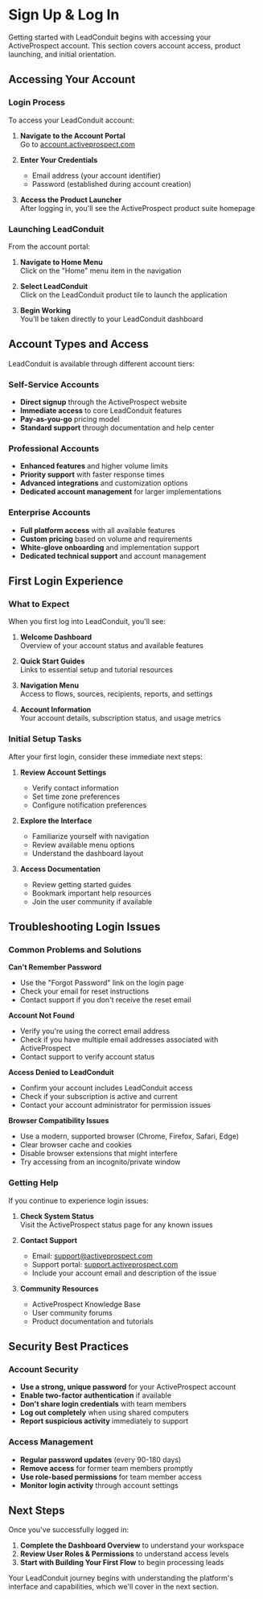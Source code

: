 # Sign Up & Log In

Getting started with LeadConduit begins with accessing your ActiveProspect account. This section covers account access, product launching, and initial orientation.

## Accessing Your Account

### Login Process

To access your LeadConduit account:

1. **Navigate to the Account Portal**  
   Go to [account.activeprospect.com](https://account.activeprospect.com/)

2. **Enter Your Credentials**  
   - Email address (your account identifier)
   - Password (established during account creation)

3. **Access the Product Launcher**  
   After logging in, you'll see the ActiveProspect product suite homepage

### Launching LeadConduit

From the account portal:

1. **Navigate to Home Menu**  
   Click on the "Home" menu item in the navigation

2. **Select LeadConduit**  
   Click on the LeadConduit product tile to launch the application

3. **Begin Working**  
   You'll be taken directly to your LeadConduit dashboard

## Account Types and Access

LeadConduit is available through different account tiers:

### Self-Service Accounts
- **Direct signup** through the ActiveProspect website
- **Immediate access** to core LeadConduit features
- **Pay-as-you-go** pricing model
- **Standard support** through documentation and help center

### Professional Accounts
- **Enhanced features** and higher volume limits
- **Priority support** with faster response times
- **Advanced integrations** and customization options
- **Dedicated account management** for larger implementations

### Enterprise Accounts
- **Full platform access** with all available features
- **Custom pricing** based on volume and requirements
- **White-glove onboarding** and implementation support
- **Dedicated technical support** and account management

## First Login Experience

### What to Expect

When you first log into LeadConduit, you'll see:

1. **Welcome Dashboard**  
   Overview of your account status and available features

2. **Quick Start Guides**  
   Links to essential setup and tutorial resources

3. **Navigation Menu**  
   Access to flows, sources, recipients, reports, and settings

4. **Account Information**  
   Your account details, subscription status, and usage metrics

### Initial Setup Tasks

After your first login, consider these immediate next steps:

1. **Review Account Settings**  
   - Verify contact information
   - Set time zone preferences
   - Configure notification preferences

2. **Explore the Interface**  
   - Familiarize yourself with navigation
   - Review available menu options
   - Understand the dashboard layout

3. **Access Documentation**  
   - Review getting started guides
   - Bookmark important help resources
   - Join the user community if available

## Troubleshooting Login Issues

### Common Problems and Solutions

**Can't Remember Password**
- Use the "Forgot Password" link on the login page
- Check your email for reset instructions
- Contact support if you don't receive the reset email

**Account Not Found**
- Verify you're using the correct email address
- Check if you have multiple email addresses associated with ActiveProspect
- Contact support to verify account status

**Access Denied to LeadConduit**
- Confirm your account includes LeadConduit access
- Check if your subscription is active and current
- Contact your account administrator for permission issues

**Browser Compatibility Issues**
- Use a modern, supported browser (Chrome, Firefox, Safari, Edge)
- Clear browser cache and cookies
- Disable browser extensions that might interfere
- Try accessing from an incognito/private window

### Getting Help

If you continue to experience login issues:

1. **Check System Status**  
   Visit the ActiveProspect status page for any known issues

2. **Contact Support**  
   - Email: support@activeprospect.com
   - Support portal: [support.activeprospect.com](https://support.activeprospect.com)
   - Include your account email and description of the issue

3. **Community Resources**  
   - ActiveProspect Knowledge Base
   - User community forums
   - Product documentation and tutorials

## Security Best Practices

### Account Security

- **Use a strong, unique password** for your ActiveProspect account
- **Enable two-factor authentication** if available
- **Don't share login credentials** with team members
- **Log out completely** when using shared computers
- **Report suspicious activity** immediately to support

### Access Management

- **Regular password updates** (every 90-180 days)
- **Remove access** for former team members promptly
- **Use role-based permissions** for team member access
- **Monitor login activity** through account settings

## Next Steps

Once you've successfully logged in:

1. **Complete the Dashboard Overview** to understand your workspace
2. **Review User Roles & Permissions** to understand access levels
3. **Start with Building Your First Flow** to begin processing leads

Your LeadConduit journey begins with understanding the platform's interface and capabilities, which we'll cover in the next section.